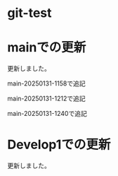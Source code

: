 # git-test

# mainでの更新
更新しました。

main-20250131-1158で追記

main-20250131-1212で追記

main-20250131-1240で追記

# Develop1での更新
更新しました。

